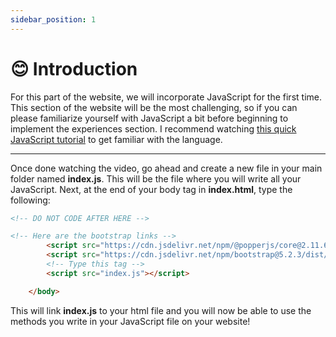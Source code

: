 ```yaml
---
sidebar_position: 1
---
```


# 😊 Introduction

For this part of the website, we will incorporate JavaScript for the first time. This section of the website will be the most challenging, so if you can please familiarize yourself with JavaScript a bit before beginning to implement the experiences section. I recommend watching [this quick JavaScript tutorial](https://www.youtube.com/watch?v=W6NZfCO5SIk "Quick JavaScript Tutorial") to get familiar with the language.

___

Once done watching the video, go ahead and create a new file in your main folder named __index.js__. This will be the file where you will write all your JavaScript. Next, at the end of your body tag in __index.html__, type the following:

``` html
<!-- DO NOT CODE AFTER HERE -->

<!-- Here are the bootstrap links -->
        <script src="https://cdn.jsdelivr.net/npm/@popperjs/core@2.11.6/dist/umd/popper.min.js" integrity="sha384-oBqDVmMz9ATKxIep9tiCxS/Z9fNfEXiDAYTujMAeBAsjFuCZSmKbSSUnQlmh/jp3" crossorigin="anonymous"></script>
        <script src="https://cdn.jsdelivr.net/npm/bootstrap@5.2.3/dist/js/bootstrap.min.js" integrity="sha384-cuYeSxntonz0PPNlHhBs68uyIAVpIIOZZ5JqeqvYYIcEL727kskC66kF92t6Xl2V" crossorigin="anonymous"></script>
        <!-- Type this tag -->
        <script src="index.js"></script>

    </body>
```

This will link __index.js__ to your html file and you will now be able to use the methods you write in your JavaScript file on your website!